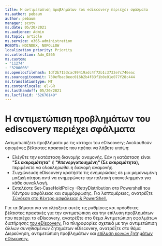 ```yaml
---
title: Η αντιμετώπιση προβλημάτων του ediscovery περιέχει σφάλματα
ms.author: pebaum
author: pebaum
manager: scotv
ms.date: 05/20/2021
ms.audience: Admin
ms.topic: article
ms.service: o365-administration
ROBOTS: NOINDEX, NOFOLLOW
localization_priority: Priority
ms.collection: Adm_O365
ms.custom:
- "11274"
- "3200003"
ms.openlocfilehash: 1df2b7153cac99419adc4f72b1c3732e7c746eac
ms.sourcegitcommit: 730efbac8eec016b2b4f83f1b0e01e077f28c444
ms.translationtype: MT
ms.contentlocale: el-GR
ms.lasthandoff: 05/20/2021
ms.locfileid: "52676149"
---
```

# <a name="troubleshooting-ediscovery-holds-errors"></a>Η αντιμετώπιση προβλημάτων του ediscovery περιέχει σφάλματα

Αντιμετωπίζετε προβλήματα με τις κάτοχοι του eDiscovery; Ακολουθούν ορισμένες βέλτιστες πρακτικές που πρέπει να λάβετε υπόψη:

- Ελέγξτε την κατάσταση διανομής αναμονής.  Εάν η κατάσταση είναι **"Σε εκκρεμότητα"** ή **"Απενεργοποιημένη" (Σε εκκρεμότητα),** περιμένετε να ολοκληρωθεί η διανομή αναμονής.
- Συγχώνευση eDiscovery κρατήστε τις ενημερώσεις σε μια μεμονωμένη μαζική αίτηση αντί να ενημερώνετε την πολιτική επανειλημμένα για κάθε συναλλαγή.
- Εκτελέστε Set-CaseHoldPolicy <policyname> -RetryDistribution στο Powershell του Κέντρου ασφάλειας και συμμόρφωσης. Για λεπτομέρειες, ανατρέξτε [Σύνδεση στο Κέντρο ασφάλειας & PowerShell.](/powershell/exchange/connect-to-scc-powershell)

Για τα βήματα για να ελέγξετε αυτές τις ρυθμίσεις και πρόσθετες βέλτιστες πρακτικές για την αντιμετώπιση και την επίλυση προβλημάτων που περιέχει το eDiscovery, ανατρέξτε στο θέμα Αντιμετώπιση σφαλμάτων διατήρησης [του eDiscovery.](/microsoft-365/compliance/hold-distribution-errors)
Για πληροφορίες σχετικά με την αντιμετώπιση άλλων συνηθισμένων ζητημάτων eDiscovery, ανατρέξτε στο θέμα Διερεύνηση, αντιμετώπιση προβλημάτων και [επίλυση κοινών ζητημάτων eDiscovery.](/microsoft-365/compliance/ediscovery-troubleshooting-common-issues)
